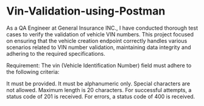 # Vin-Validation-using-Postman

As a QA Engineer at General Insurance INC., I have conducted thorough test cases to verify the validation of vehicle VIN numbers. This project focused on ensuring that the vehicle creation endpoint correctly handles various scenarios related to VIN number validation, maintaining data integrity and adhering to the required specifications.

Requirement:
The vin (Vehicle Identification Number) field must adhere to the following criteria:

It must be provided.
It must be alphanumeric only.
Special characters are not allowed.
Maximum length is 20 characters.
For successful attempts, a status code of 201 is received.
For errors, a status code of 400 is received.
